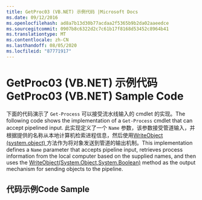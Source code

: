 ```yaml
---
title: GetProc03 (VB.NET) 示例代码 |Microsoft Docs
ms.date: 09/12/2016
ms.openlocfilehash: ad8a7b13d30b77acdaa2f5365b9b2da02aaeedce
ms.sourcegitcommit: 0907b8c6322d2c7c61b17f8168d53452c8964b41
ms.translationtype: MT
ms.contentlocale: zh-CN
ms.lasthandoff: 08/05/2020
ms.locfileid: "87771917"
---
```

# <a name="getproc03-vbnet-sample-code"></a><span data-ttu-id="3827b-102">GetProc03 (VB.NET) 示例代码</span><span class="sxs-lookup"><span data-stu-id="3827b-102">GetProc03 (VB.NET) Sample Code</span></span>

<span data-ttu-id="3827b-103">下面的代码演示了 `Get-Process` 可以接受流水线输入的 cmdlet 的实现。</span><span class="sxs-lookup"><span data-stu-id="3827b-103">The following code shows the implementation of a `Get-Process` cmdlet that can accept pipelined input.</span></span> <span data-ttu-id="3827b-104">此实现定义了一个 `Name` 参数，该参数接受管道输入，并根据提供的名称从本地计算机检索进程信息，然后使用[WriteObject (system.object) ](/dotnet/api/system.management.automation.cmdlet.writeobject?view=pscore-6.2.0#System_Management_Automation_Cmdlet_WriteObject_System_Object_System_Boolean_)方法作为将对象发送到管道的输出机制。</span><span class="sxs-lookup"><span data-stu-id="3827b-104">This implementation defines a `Name` parameter that accepts pipeline input, retrieves process information from the local computer based on the supplied names, and then uses the [WriteObject(System.Object,System.Boolean)](/dotnet/api/system.management.automation.cmdlet.writeobject?view=pscore-6.2.0#System_Management_Automation_Cmdlet_WriteObject_System_Object_System_Boolean_) method as the output mechanism for sending objects to the pipeline.</span></span>

## <a name="code-sample"></a><span data-ttu-id="3827b-105">代码示例</span><span class="sxs-lookup"><span data-stu-id="3827b-105">Code Sample</span></span>

<!-- TODO!!!: review snippet reference  [!CODE [Msh_samplesgetproc03#getproc03vbAll](Msh_samplesgetproc03#getproc03vbAll)]  -->
